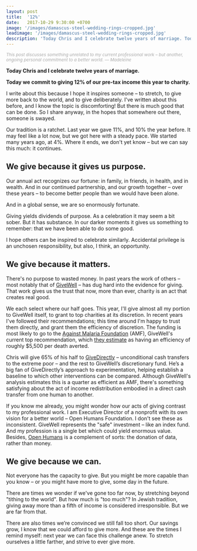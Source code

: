 ```yaml
---
layout: post
title:  '12%'
date:   2017-10-29 9:30:00 +0700
image: '/images/damascus-steel-wedding-rings-cropped.jpg'
leadimage: '/images/damascus-steel-wedding-rings-cropped.jpg'
description: 'Today Chris and I celebrate twelve years of marriage. Today we commit to giving 12% of our pre-tax income this year to charity.'
---
```

<small style="color:#aaa">_This post discusses something unrelated to my
current professional work &ndash; but another, ongoing personal commitment to a better world. &mdash; Madeleine_</small>

**Today Chris and I celebrate twelve years of marriage.**

**Today we commit to giving 12% of our pre-tax income this year to charity.**

I write about this because I hope it inspires someone &ndash; to stretch, to
give more back to the world, and to give deliberately. I've written about this
before, and I know the topic is discomforting! But there is much good that can
be done. So I share anyway, in the hopes that somewhere out there, someone is
swayed.

Our tradition is a ratchet. Last year we gave 11%, and 10% the year before.
It may feel like a lot now, but we got here with a steady pace. We started many
years ago, at 4%. Where it ends, we don't yet know &ndash; but we can say this
much: it continues.

## We give because it gives us purpose. ##

Our annual act recognizes our fortune: in family, in friends, in health, and in
wealth. And in our continued partnership, and our growth together &ndash; over
these years &ndash; to become better people than we would have been alone.

And in a global sense, we are so enormously fortunate.

Giving yields dividends of purpose. As a celebration it may seem a bit sober.
But it has substance. In our darker moments it gives us something to remember:
that we have been able to do some good.

I hope others can be inspired to celebrate similarly. Accidental privilege is
an unchosen responsibility, but also, I think, an opportunity.

## We give because it matters. ##

There's no purpose to wasted money. In past years the work of others &ndash;
most notably that of [GiveWell](https://www.givewell.org/) &ndash; has dug hard
into the evidence for giving. That work gives us the trust that now, more than
ever, charity is an act that creates real good.

We each select where our half goes. This year, I'll give almost all my portion
to GiveWell itself, to grant to top charities at its discretion. In recent
years I've followed their recommendations; this time around I'm happy to
trust them directly, and grant them the efficiency of discretion. The funding
is most likely to go to the [Against Malaria
Foundation](https://www.givewell.org/charities/against-malaria-foundation)
(AMF), GiveWell's current top recommendation, which [they
estimate](https://www.givewell.org/how-we-work/our-criteria/cost-effectiveness/cost-effectiveness-models)
as having an efficiency of roughly $5,500 per death averted.

Chris will give 65% of his half to
[GiveDirectly](https://www.givewell.org/charities/give-directly) &ndash;
unconditional cash transfers to the extreme poor &ndash; and the rest to
GiveWell’s discretionary fund. He’s a big fan of GiveDirectly’s approach to
experimentation, helping establish a baseline to which other interventions can
be compared. Although GiveWell's analysis estimates this is a quarter as
efficient as AMF, there's something satisfying about the act of income
redistribution embodied in a direct cash transfer from one human to another.

If you know me already, you might wonder how our acts of giving contrast to my
professional work. I am Executive Director of a nonprofit with its own vision
for a better world &ndash; Open Humans Foundation. I don't see these as
inconsistent. GiveWell represents the "safe" investment &ndash; like an index
fund. And my profession is a single bet which could yield enormous value.
Besides, [Open Humans](https://www.openhumans.org) is a complement of sorts:
the donation of data, rather than money.

## We give because we can. ##

Not everyone has the capacity to give. But you might be more capable than you
know &ndash; or you might have more to give, some day in the future.

There are times we wonder if we've gone too far now, by stretching beyond "tithing
to the world". But how much is "too much"? In Jewish tradition, giving away
more than a fifth of income is considered irresponsible. But we are far from that.

There are also times we’re convinced we still fall too short. Our savings grow,
I know that we could afford to give more. And these are the times I remind
myself: next year we can face this challenge anew. To stretch ourselves
a little farther, and strive to ever give more.
